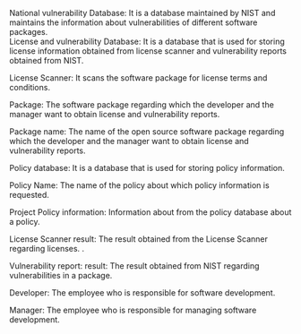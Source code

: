 <div>

National vulnerability Database: It is a database maintained by NIST and maintains the information about vulnerabilities of different software packages.<br>
License and vulnerability Database: It is a database that is used for storing license information obtained from license scanner and vulnerability reports obtained from NIST. <br>

License Scanner: It scans the software package for license terms and conditions. <br>

Package: The software package regarding which the developer and the manager want to obtain license and vulnerability reports. <br>

Package name: The name of the open source software package regarding which the developer and the manager want to obtain license and vulnerability reports. <br>

Policy database: It is a database that is used for storing policy information.<br>

Policy Name: The name of the policy about which policy information is requested. <br>

Project Policy information: Information about from the policy database about a policy. <br>

License Scanner result: The result obtained from the License Scanner regarding licenses. .<br>

Vulnerability report:  result: The result obtained from NIST regarding vulnerabilities in a package.<br>


Developer: The employee who is responsible for software development. <br>

Manager: The employee who is responsible for managing software development.<br>

</div>



